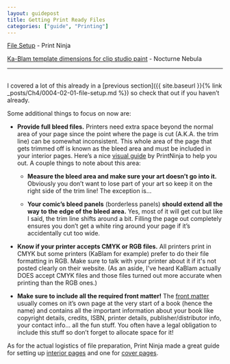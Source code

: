 ```yaml
---
layout: guidepost
title: Getting Print Ready Files
categories: ["guide", "Printing"]
---
```


[File Setup](http://www.printninja.com/printing-resource-center/file-setup) - Print Ninja

[Ka-Blam template dimensions for clip studio paint](http://blog.nocturnenebula.com/post/133001578665/ka-blam-template-dimensions-for-clip-studio-paint ) - Nocturne Nebula

<hr><br>
I covered a lot of this already in a [previous section]({{ site.baseurl }}{% link _posts/Ch4/0004-02-01-file-setup.md %}) so check that out if you haven’t already. 

Some additional things to focus on now are:

- **Provide full bleed files.** Printers need extra space beyond the normal area of your page since the point where the page is cut (A.K.A. the trim line) can be somewhat inconsistent. This whole area of the page that gets trimmed off is known as the bleed area and must be included in your interior pages. Here’s a nice [visual guide](http://www.printninja.com/printing-resource-center/file-setup/offset-printing-guidelines/book-bleed-safe-zone-borders) by PrintNinja to help you out. A couple things to note about this area:

    - **Measure the bleed area and make sure your art doesn’t go into it.** Obviously you don’t want to lose part of your art so keep it on the right side of the trim line! The exception is...

    - **Your comic’s bleed panels** (borderless panels) **should extend all the way to the edge of the bleed area.** Yes, most of it will get cut but like I said, the trim line shifts around a bit. Filling the page out completely ensures you don’t get a white ring around your page if it’s accidentally cut too wide. 

- **Know if your printer accepts CMYK or RGB files.** All printers print in CMYK but some printers (KaBlam for example) prefer to do their file formatting in RGB. Make sure to talk with your printer about it if it's not posted clearly on their website. (As an aside, I've heard KaBlam actually DOES accept CMYK files and those files turned out more accurate when printing than the RGB ones.)

- **Make sure to include all the required front matter!** The [front matter](http://www.printninja.com/printing-resource-center/file-setup/offset-printing-guidelines/country-of-origin) usually comes on it’s own page at the very start of a book (hence the name) and contains all the important information about your book like copyright details, credits, ISBN, printer details, publisher/distributor info, your contact info… all the fun stuff. You often have a legal obligation to include this stuff so don’t forget to allocate space for it!

As for the actual logistics of file preparation, Print Ninja made a great guide for setting up [interior pages](http://www.printninja.com/printing-resource-center/file-setup/book-guidelines/creating-your-interior-pages) and one for [cover pages](http://www.printninja.com/printing-resource-center/file-setup/book-guidelines/cover-setup-guides).